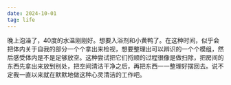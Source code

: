```yaml
---
date: 2024-10-01
tag: life
---
```

晚上泡澡了，40度的水温刚刚好。想要入浴剂和小黄鸭了。在这种时间，似乎会把体内关于自我的部分一个个拿出来检视，想要整理出可以辨识的一个个模组，然后感受体内是不是足够放空。这种尝试把它们捋顺的过程很像是做扫除，把房间的东西先拿出来放到别处，把空间清洁干净之后，再把东西一一整理好摆回去。说不定我一直以来就在默默地做这种心灵清洁的工作吧。